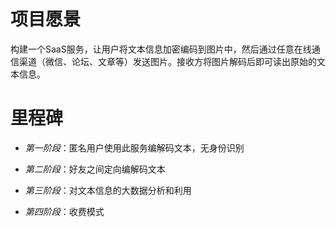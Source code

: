 # 项目愿景

构建一个SaaS服务，让用户将文本信息加密编码到图片中，然后通过任意在线通信渠道（微信、论坛、文章等）发送图片。接收方将图片解码后即可读出原始的文本信息。

# 里程碑

* *第一阶段*：匿名用户使用此服务编解码文本，无身份识别

* *第二阶段*：好友之间定向编解码文本

* *第三阶段*：对文本信息的大数据分析和利用

* *第四阶段*：收费模式
